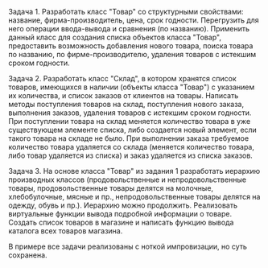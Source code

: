 Задача 1.
Разработать класс "Товар" со структурными свойствами: название, фирма-производитель, цена, срок годности. Перегрузить для него операции ввода-вывода и сравнения (по названию). Применить данный класс для создания списка объектов класса "Товар", предоставить возможность добавления нового товара, поиска товара по названию, по фирме-производителю, удаления товаров с истекшим сроком годности.

Задача 2.
Разработать класс "Склад", в котором хранятся список товаров, имеющихся в наличии (объекты класса "Товар") с указанием их количества, и список заказов от клиентов на товары. Написать методы поступления товаров на склад, поступления нового заказа, выполнения заказов, удаления товаров с истекшим сроком годности. При поступлении товара на склад меняется количество товара в уже существующем элементе списка, либо создается новый элемент, если такого товара на складе не было. При выполнении заказа требуемое количество товара удаляется со склада (меняется количество товара, либо товар удаляется из списка) и заказ удаляется из списка заказов.

Задача 3.
На основе класса "Товар" из задания 1 разработать иерархию производных классов (продовольственные и непродовольственные товары, продовольственные товары делятся на молочные, хлебобулочные, мясные и пр.‚ непродовольственные товары делятся на одежду, обувь и пр.). Иерархию можно продолжить. Реализовать виртуальные функции вывода подробной информации о товаре. Создать список товаров в магазине и написать функцию вывода каталога всех товаров магазина.

В примере все задачи реализованы с ноткой импровизации, но суть сохранена.
